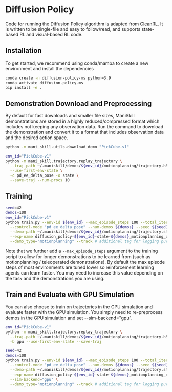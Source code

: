 # Diffusion Policy

Code for running the Diffusion Policy algorithm is adapted from [CleanRL](https://github.com/vwxyzjn/cleanrl/). It is written to be single-file and easy to follow/read, and supports state-based RL and visual-based RL code.

## Installation

To get started, we recommend using conda/mamba to create a new environment and install the dependencies

```bash
conda create -n diffusion-policy-ms python=3.9
conda activate diffusion-policy-ms
pip install -e .
```

## Demonstration Download and Preprocessing

By default for fast downloads and smaller file sizes, ManiSkill demonstrations are stored in a highly reduced/compressed format which includes not keeping any observation data. Run the command to download the demonstration and convert it to a format that includes observation data and the desired action space.

```bash
python -m mani_skill.utils.download_demo "PickCube-v1"
```

```bash
env_id="PickCube-v1"
python -m mani_skill.trajectory.replay_trajectory \
  --traj-path ~/.maniskill/demos/${env_id}/motionplanning/trajectory.h5 \
  --use-first-env-state \
  -c pd_ee_delta_pose -o state \
  --save-traj --num-procs 10
```

## Training


```bash
seed=42
demos=100
env_id="PickCube-v1"
python train.py --env-id ${env_id} --max_episode_steps 100 --total_iters 30000 \
  --control-mode "pd_ee_delta_pose" --num-demos ${demos} --seed ${seed} \
  --demo-path ~/.maniskill/demos/${env_id}/motionplanning/trajectory.state.pd_ee_delta_pose.h5 \
  --exp-name diffusion_policy-${env_id}-state-${demos}_motionplanning_demos-${seed} \
  --demo_type="motionplanning" --track # additional tag for logging purposes on wandb
```


Note that we further add a `--max_episode_steps` argument to the training script to allow for longer demonstrations to be learned from (such as motionplanning / teleoperated demonstrations). By default the max episode steps of most environments are tuned lower so reinforcement learning agents can learn faster. You may need to increase this value depending on the task and the demonstrations you are using. 

## Train and Evaluate with GPU Simulation

You can also choose to train on trajectories in the GPU simulation and evaluate faster with the GPU simulation. You simply need to re-preprocess demos in the GPU simulation and set --sim-backend="gpu".  

```bash
env_id="PickCube-v1"
python -m mani_skill.trajectory.replay_trajectory \
  --traj-path ~/.maniskill/demos/${env_id}/motionplanning/trajectory.h5 \
  -b gpu --use-first-env-state --save-traj
```

```bash
seed=42
demos=100
python train.py --env-id ${env_id} --max_episode_steps 100 --total_iters 30000 \
  --control-mode "pd_ee_delta_pose" --num-demos ${demos} --seed ${seed} \
  --demo-path ~/.maniskill/demos/${env_id}/motionplanning/trajectory.state.pd_ee_delta_pose.h5 \
  --exp-name diffusion_policy-${env_id}-state-${demos}_motionplanning_demos-${seed} \
  --sim-backend="gpu" \
  --demo_type="motionplanning" --track # additional tag for logging purposes on wandb
```